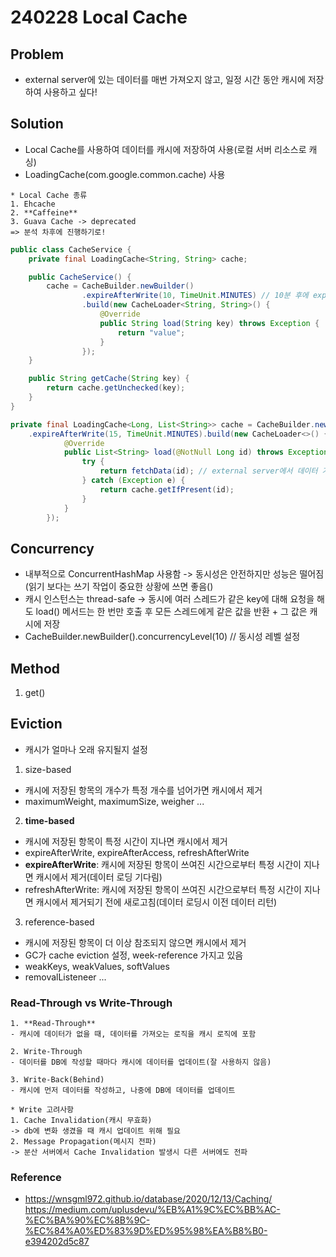 # 240228 Local Cache

## Problem
- external server에 있는 데이터를 매번 가져오지 않고, 일정 시간 동안 캐시에 저장하여 사용하고 싶다!

## Solution
- Local Cache를 사용하여 데이터를 캐시에 저장하여 사용(로컬 서버 리소스로 캐싱)
- LoadingCache(com.google.common.cache) 사용

```
* Local Cache 종류
1. Ehcache
2. **Caffeine**
3. Guava Cache -> deprecated
=> 분석 차후에 진행하기로!
```

```java
public class CacheService {
    private final LoadingCache<String, String> cache;

    public CacheService() {
        cache = CacheBuilder.newBuilder()
                .expireAfterWrite(10, TimeUnit.MINUTES) // 10분 후에 expire
                .build(new CacheLoader<String, String>() {
                    @Override
                    public String load(String key) throws Exception {
                        return "value";
                    }
                });
    }

    public String getCache(String key) {
        return cache.getUnchecked(key);
    }
}
```

```java
private final LoadingCache<Long, List<String>> cache = CacheBuilder.newBuilder()
    .expireAfterWrite(15, TimeUnit.MINUTES).build(new CacheLoader<>() {
            @Override
            public List<String> load(@NotNull Long id) throws Exception {
                try {
                    return fetchData(id); // external server에서 데이터 가져오기
                } catch (Exception e) {
                    return cache.getIfPresent(id);
                }
            }
        });
```


## Concurrency
- 내부적으로 ConcurrentHashMap 사용함 -> 동시성은 안전하지만 성능은 떨어짐(읽기 보다는 쓰기 작업이 중요한 상황에 쓰면 좋음()
- 캐시 인스턴스는 thread-safe 
-> 동시에 여러 스레드가 같은 key에 대해 요청을 해도 load() 메서드는 한 번만 호출 후 모든 스레드에게 같은 값을 반환 + 그 값은 캐시에 저장
- CacheBuilder.newBuilder().concurrencyLevel(10) // 동시성 레벨 설정

## Method
1. get()

## Eviction
- 캐시가 얼마나 오래 유지될지 설정
1. size-based 
- 캐시에 저장된 항목의 개수가 특정 개수를 넘어가면 캐시에서 제거
- maximumWeight, maximumSize, weigher ...
2. **time-based**
- 캐시에 저장된 항목이 특정 시간이 지나면 캐시에서 제거
- expireAfterWrite, expireAfterAccess, refreshAfterWrite
- **expireAfterWrite**: 캐시에 저장된 항목이 쓰여진 시간으로부터 특정 시간이 지나면 캐시에서 제거(데이터 로딩 기다림)
- refreshAfterWrite: 캐시에 저장된 항목이 쓰여진 시간으로부터 특정 시간이 지나면 캐시에서 제거되기 전에 새로고침(데이터 로딩시 이전 데이터 리턴)
3. reference-based
- 캐시에 저장된 항목이 더 이상 참조되지 않으면 캐시에서 제거
- GC가 cache eviction 설정, week-reference 가지고 있음
- weakKeys, weakValues, softValues
- removalListeneer ...



### Read-Through vs Write-Through
```
1. **Read-Through**
- 캐시에 데이터가 없을 때, 데이터를 가져오는 로직을 캐시 로직에 포함

2. Write-Through
- 데이터를 DB에 작성할 때마다 캐시에 데이터를 업데이트(잘 사용하지 않음)

3. Write-Back(Behind)
- 캐시에 먼저 데이터를 작성하고, 나중에 DB에 데이터를 업데이트

* Write 고려사항
1. Cache Invalidation(캐시 무효화)
-> db에 변화 생겼을 때 캐시 업데이트 위해 필요
2. Message Propagation(메시지 전파)
-> 분산 서버에서 Cache Invalidation 발생시 다른 서버에도 전파
```

### Reference
- https://wnsgml972.github.io/database/2020/12/13/Caching/
https://medium.com/uplusdevu/%EB%A1%9C%EC%BB%AC-%EC%BA%90%EC%8B%9C-%EC%84%A0%ED%83%9D%ED%95%98%EA%B8%B0-e394202d5c87